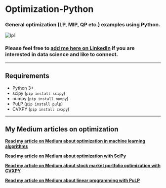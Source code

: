 # Optimization-Python
### General optimization (LP, MIP, QP etc.) examples using Python.

![lp1](https://people.richland.edu/james/lecture/m116/systems/linear.png)

### Please feel free to [add me here on LinkedIn](https://www.linkedin.com/in/tirthajyoti-sarkar-2127aa7/) if you are interested in data science and like to connect.

---

## Requirements

* Python 3+
* scipy (`pip install scipy`)
* numpy (`pip install numpy`)
* PuLP (`pip install pulp`)
* CVXPY (`pip install cvxpy`)

---

## My Medium articles on optimization

**[Read my article on Medium about optimization in machine learning algorithms](https://towardsdatascience.com/a-quick-overview-of-optimization-models-for-machine-learning-and-statistics-38e3a7d13138)**

**[Read my article on Medium about optimization with SciPy](https://towardsdatascience.com/optimization-with-scipy-and-application-ideas-to-machine-learning-81d39c7938b8)**

**[Read my article on Medium about stock market portfolio optimization with CVXPY](https://towardsdatascience.com/optimization-with-python-how-to-make-the-most-amount-of-money-with-the-least-amount-of-risk-1ebebf5b2f29)**

**[Read my article on Medium about linear programming with PuLP](https://towardsdatascience.com/linear-programming-and-discrete-optimization-with-python-using-pulp-449f3c5f6e99)**

